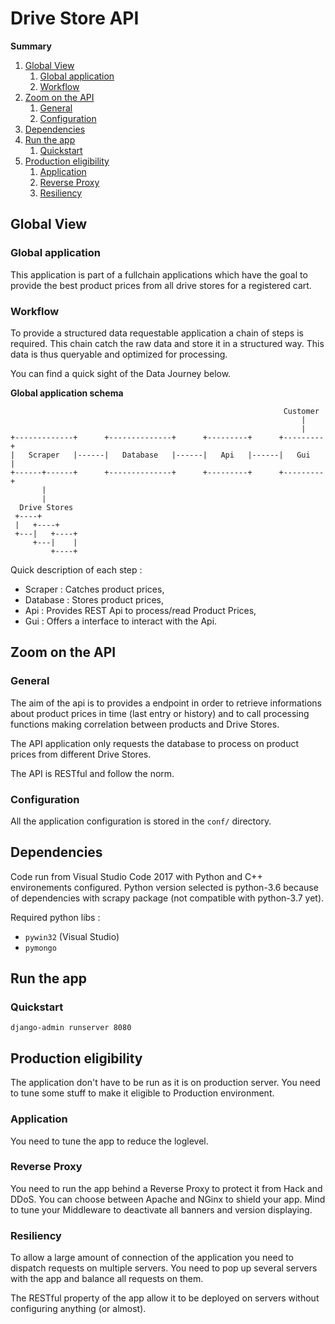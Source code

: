 # Drive Store API

**Summary**
1. [Global View](#global-view)
   1. [Global application](#global-application)
   1. [Workflow](#workflow)
1. [Zoom on the API](#zoom-on-the-api)
   1. [General](#general)
   1. [Configuration](#configuration)
1. [Dependencies](#dependencies)
1. [Run the app](#run-the-app)
   1. [Quickstart](#quickstart)
1. [Production eligibility](#production-eligibility)
   1. [Application](#application)
   1. [Reverse Proxy](#reverse-proxy)
   1. [Resiliency](#resiliency)


## Global View

### Global application

This application is part of a fullchain applications which have the goal to provide the best product prices from all drive stores for a registered cart.

### Workflow

To provide a structured data requestable application a chain of steps is required. This chain catch the raw data and store it in a structured way. This data is thus queryable and optimized for processing.

You can find a quick sight of the Data Journey below.

**Global application schema**
```
                                                             Customer  
                                                                 |     
                                                                 |     
+-------------+      +--------------+      +---------+      +---------+
|   Scraper   |------|   Database   |------|   Api   |------|   Gui   |
+------+------+      +--------------+      +---------+      +---------+
       |                                                               
       |                                                               
  Drive Stores                                                         
 +----+                                                                 
 |   +----+                                                             
 +---|   +----+                                                         
     +---|    |                                                         
         +----+                                                         
```

Quick description of each step :
* Scraper : Catches product prices,
* Database : Stores product prices,
* Api : Provides REST Api to process/read Product Prices,
* Gui : Offers a interface to interact with the Api.


## Zoom on the API

### General

The aim of the api is to provides a endpoint in order to retrieve informations about product prices in time (last entry or history) and to call processing functions making correlation between products and Drive Stores.

The API application only requests the database to process on product prices from different Drive Stores.

The API is RESTful and follow the norm.

### Configuration

All the application configuration is stored in the `conf/` directory.

## Dependencies

Code run from Visual Studio Code 2017 with Python and C++ environements configured. Python version selected is python-3.6 because of dependencies with scrapy package (not compatible with python-3.7 yet).

Required python libs :
* `pywin32` (Visual Studio)
* `pymongo`


## Run the app

### Quickstart

```shell
django-admin runserver 8080
```

## Production eligibility

The application don't have to be run as it is on production server. You need to tune some stuff to make it eligible to Production environment.

### Application

You need to tune the app to reduce the loglevel.

### Reverse Proxy

You need to run the app behind a Reverse Proxy to protect it from Hack and DDoS. You can choose between Apache and NGinx to shield your app. Mind to tune your Middleware to deactivate all banners and version displaying.

### Resiliency

To allow a large amount of connection of the application you need to dispatch requests on multiple servers. You need to pop up several servers with the app and balance all requests on them.

The RESTful property of the app allow it to be deployed on servers without configuring anything (or almost).
